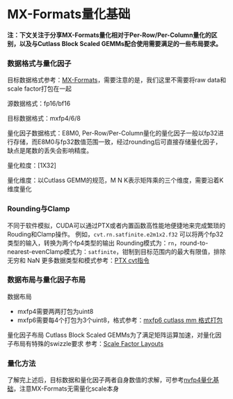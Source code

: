 # MX-Formats量化基础

**注：下文关注于分享MX-Formats量化相对于Per-Row/Per-Column量化的区别，以及与Cutlass Block Scaled GEMMs配合使用需要满足的一些布局要求。**

### 数据格式与量化因子
目标数据格式参考：[MX-Formats](https://www.opencompute.org/documents/ocp-microscaling-formats-mx-v1-0-spec-final-pdf)，需要注意的是，我们这里不需要将raw data和scale factor打包在一起

源数据格式：fp16/bf16

目标数据格式：mxfp4/6/8

量化因子数据格式：E8M0, Per-Row/Per-Column量化的量化因子一般以fp32进行存储，而E8M0与fp32数值范围一致，经过rounding后可直接存储量化因子，缺点是尾数的丢失会影响精度。

量化粒度：\[1X32\]

量化维度：以Cutlass GEMM的规范，M N K表示矩阵乘的三个维度，需要沿着K维度量化

### Rounding与Clamp
不同于软件模拟，CUDA可以通过PTX或者内置函数高性能地便捷地来完成繁琐的Rouding和Clamp操作。
例如，`cvt.rn.satfinite.e2m1x2.f32` 可以将两个fp32类型的输入，转换为​两个fp4类型的输出
Rounding模式为：`rn`，​round-to-nearest-even​
Clamp模式为：`satfinite`，钳制到目标范围内的最大有限值，​排除无穷和 NaN
更多数据类型和模式参考：[PTX cvt指令](https://docs.nvidia.com/cuda/parallel-thread-execution/#data-movement-and-conversion-instructions-cvt)

### 数据布局与量化因子布局
数据布局
- mxfp4需要两两打包为uint8
- mxfp6需要每4个打包为3个uint8，格式参考：[mxfp6 cutlass mm 格式打包](https://github.com/ModelTC/LightX2V/blob/main/lightx2v_kernel/csrc/gemm/mxfp6_quant_kernels_sm120.cu#L74)

量化因子布局
Cutlass Block Scaled GEMMs为了满足矩阵运算加速，对量化因子布局有特殊的swizzle要求
参考：[Scale Factor Layouts](https://github.com/NVIDIA/cutlass/blob/main/media/docs/cpp/blackwell_functionality.md#scale-factor-layouts)

### 量化方法
了解完上述后，目标数据和量化因子两者自身数值的求解，可参考[nvfp4量化基础](https://github.com/theNiemand/lightx2v/blob/main/lightx2v_kernel/docs/zh_CN/nvfp4%E9%87%8F%E5%8C%96%E5%9F%BA%E7%A1%80.md)，注意MX-Formats无需量化scale本身
